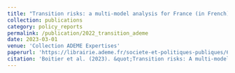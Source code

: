 ```yaml
---
title: "Transition risks: a multi-model analysis for France (in French)"
collection: publications
category: policy_reports
permalink: /publication/2022_transition_ademe
date: 2023-03-01
venue: 'Collection ADEME Expertises'
paperurl: 'https://librairie.ademe.fr/societe-et-politiques-publiques/6196-risques-de-transition-analyse-multi-modeles-pour-la-france.html'
citation: 'Boitier et al. (2023). &quot;Transition risks: A multi-model analysis for France.&quot; <i>ADEME Expertises</i>.'
---
```

